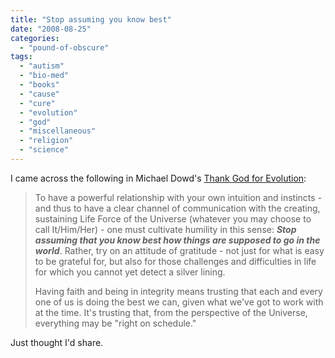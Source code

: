 ```yaml
---
title: "Stop assuming you know best"
date: "2008-08-25"
categories: 
  - "pound-of-obscure"
tags: 
  - "autism"
  - "bio-med"
  - "books"
  - "cause"
  - "cure"
  - "evolution"
  - "god"
  - "miscellaneous"
  - "religion"
  - "science"
---
```


I came across the following in Michael Dowd's [Thank God for Evolution](http://www.thankgodforevolution.com/):

> To have a powerful relationship with your own intuition and instincts - and thus to have a clear channel of communication with the creating, sustaining Life Force of the Universe (whatever you may choose to call It/Him/Her) - one must cultivate humility in this sense: **_Stop assuming that you know best how things are supposed to go in the world_**. Rather, try on an attitude of gratitude - not just for what is easy to be grateful for, but also for those challenges and difficulties in life for which you cannot yet detect a silver lining.
> 
> Having faith and being in integrity means trusting that each and every one of us is doing the best we can, given what we've got to work with at the time. It's trusting that, from the perspective of the Universe, everything may be "right on schedule."

Just thought I'd share.
